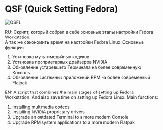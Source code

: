 # QSF (Quick Setting Fedora)
![QSFL](https://github.com/TkachWork/QSF/assets/79490432/c4ebc696-9877-4af6-9263-e4745b2b7151)

RU: Скрипт, который собрал в себе основные этапы настройки Fedora Workstation.    
А так же сэкономить время на настройки Fedora Linux.
Основные функции:
1. Установка мультимедийных кодеков
2. Установка проприетарных драйверов NVIDIA
3. Обновление устаревшего Терминала на более современную Консоль
4. Обновление системных приложений RPM на более современный Flatpak

EN: A script that combines the main stages of setting up Fedora Workstation.
And also save time on setting up Fedora Linux.
Main functions:
1. Installing multimedia codecs
2. Installing NVIDIA proprietary drivers
3. Upgrade an outdated Terminal to a more modern Console
4. Upgrade RPM system applications to a more modern Flatpak
